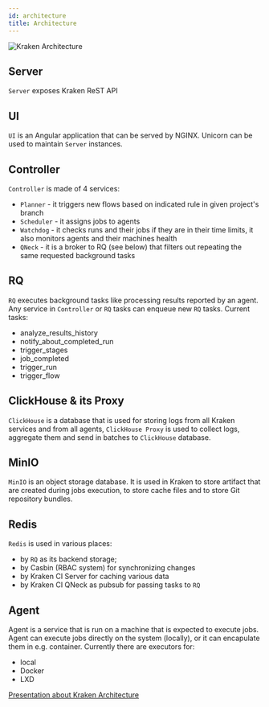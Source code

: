 ```yaml
---
id: architecture
title: Architecture
---
```


![Kraken Architecture](/arch-ppt/arch-overview.svg)

## Server
`Server` exposes Kraken ReST API

## UI
`UI` is an Angular application that can be served by NGINX. Unicorn can be used to maintain `Server` instances.

## Controller
`Controller` is made of 4 services:

- `Planner` - it triggers new flows based on indicated rule in given project's branch
- `Scheduler` - it assigns jobs to agents
- `Watchdog` - it checks runs and their jobs if they are in their time limits, it also monitors agents and their machines health
- `QNeck` - it is a broker to RQ (see below) that filters out repeating the same requested background tasks

## RQ
`RQ` executes background tasks like processing results reported by
an agent. Any service in `Controller` or `RQ` tasks can enqueue
new `RQ` tasks. Current tasks:

- analyze_results_history
- notify_about_completed_run
- trigger_stages
- job_completed
- trigger_run
- trigger_flow

## ClickHouse & its Proxy
`ClickHouse` is a database that is used for storing logs from all
Kraken services and from all agents, `ClickHouse Proxy` is used to
collect logs, aggregate them and send in batches to `ClickHouse`
database.

## MinIO
`MinIO` is an object storage database. It is used in Kraken to store
artifact that are created during jobs execution, to store cache files
and to store Git repository bundles.

## Redis

`Redis` is used in various places:

- by `RQ` as its backend storage;
- by Casbin (RBAC system) for synchronizing changes
- by Kraken CI Server for caching various data
- by Kraken CI QNeck as pubsub for passing tasks to `RQ`

## Agent
Agent is a service that is run on a machine that is expected to
execute jobs. Agent can execute jobs directly on the system (locally),
or it can encapulate them in e.g. container. Currently there are
executors for:

- local
- Docker
- LXD


[Presentation about Kraken Architecture](pathname:///arch-ppt/index.html)
